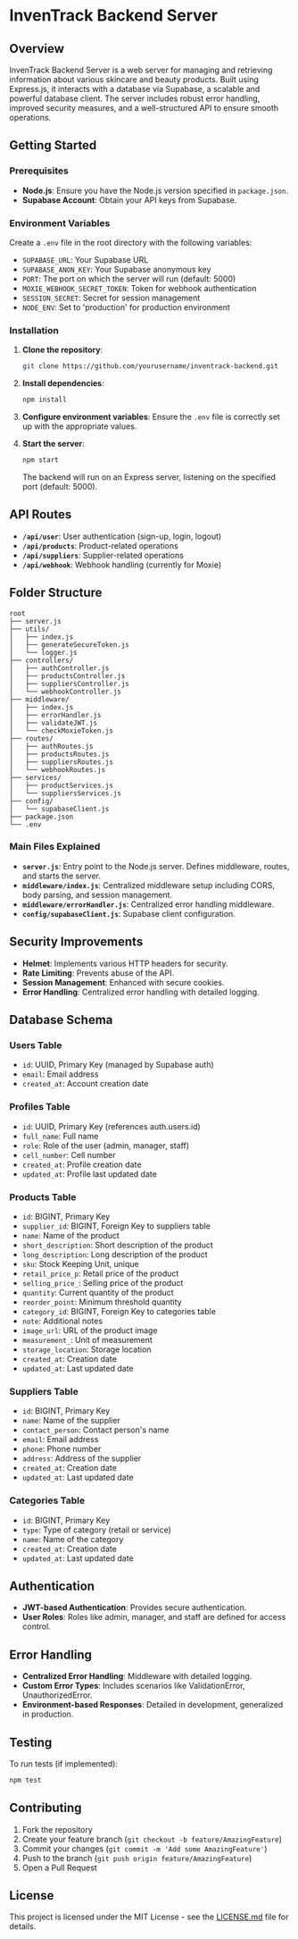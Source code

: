 # InvenTrack Backend Server

## Overview

InvenTrack Backend Server is a web server for managing and retrieving information about various skincare and beauty products. Built using Express.js, it interacts with a database via Supabase, a scalable and powerful database client. The server includes robust error handling, improved security measures, and a well-structured API to ensure smooth operations.

## Getting Started

### Prerequisites

- **Node.js**: Ensure you have the Node.js version specified in `package.json`.
- **Supabase Account**: Obtain your API keys from Supabase.

### Environment Variables

Create a `.env` file in the root directory with the following variables:

- `SUPABASE_URL`: Your Supabase URL
- `SUPABASE_ANON_KEY`: Your Supabase anonymous key
- `PORT`: The port on which the server will run (default: 5000)
- `MOXIE_WEBHOOK_SECRET_TOKEN`: Token for webhook authentication
- `SESSION_SECRET`: Secret for session management
- `NODE_ENV`: Set to 'production' for production environment

### Installation

1. **Clone the repository**:

   ```bash
   git clone https://github.com/yourusername/inventrack-backend.git
   ```

2. **Install dependencies**:

   ```bash
   npm install
   ```

3. **Configure environment variables**:
   Ensure the `.env` file is correctly set up with the appropriate values.

4. **Start the server**:
   ```bash
   npm start
   ```
   The backend will run on an Express server, listening on the specified port (default: 5000).

## API Routes

- **`/api/user`**: User authentication (sign-up, login, logout)
- **`/api/products`**: Product-related operations
- **`/api/suppliers`**: Supplier-related operations
- **`/api/webhook`**: Webhook handling (currently for Moxie)

## Folder Structure

```plaintext
root
├── server.js
├── utils/
│   ├── index.js
│   ├── generateSecureToken.js
│   └── logger.js
├── controllers/
│   ├── authController.js
│   ├── productsController.js
│   ├── suppliersController.js
│   └── webhookController.js
├── middleware/
│   ├── index.js
│   ├── errorHandler.js
│   ├── validateJWT.js
│   └── checkMoxieToken.js
├── routes/
│   ├── authRoutes.js
│   ├── productsRoutes.js
│   ├── suppliersRoutes.js
│   └── webhookRoutes.js
├── services/
│   ├── productServices.js
│   └── suppliersServices.js
├── config/
│   └── supabaseClient.js
├── package.json
└── .env
```

### Main Files Explained

- **`server.js`**: Entry point to the Node.js server. Defines middleware, routes, and starts the server.
- **`middleware/index.js`**: Centralized middleware setup including CORS, body parsing, and session management.
- **`middleware/errorHandler.js`**: Centralized error handling middleware.
- **`config/supabaseClient.js`**: Supabase client configuration.

## Security Improvements

- **Helmet**: Implements various HTTP headers for security.
- **Rate Limiting**: Prevents abuse of the API.
- **Session Management**: Enhanced with secure cookies.
- **Error Handling**: Centralized error handling with detailed logging.

## Database Schema

### Users Table

- `id`: UUID, Primary Key (managed by Supabase auth)
- `email`: Email address
- `created_at`: Account creation date

### Profiles Table

- `id`: UUID, Primary Key (references auth.users.id)
- `full_name`: Full name
- `role`: Role of the user (admin, manager, staff)
- `cell_number`: Cell number
- `created_at`: Profile creation date
- `updated_at`: Profile last updated date

### Products Table

- `id`: BIGINT, Primary Key
- `supplier_id`: BIGINT, Foreign Key to suppliers table
- `name`: Name of the product
- `short_description`: Short description of the product
- `long_description`: Long description of the product
- `sku`: Stock Keeping Unit, unique
- `retail_price_p`: Retail price of the product
- `selling_price_`: Selling price of the product
- `quantity`: Current quantity of the product
- `reorder_point`: Minimum threshold quantity
- `category_id`: BIGINT, Foreign Key to categories table
- `note`: Additional notes
- `image_url`: URL of the product image
- `measurement_`: Unit of measurement
- `storage_location`: Storage location
- `created_at`: Creation date
- `updated_at`: Last updated date

### Suppliers Table

- `id`: BIGINT, Primary Key
- `name`: Name of the supplier
- `contact_person`: Contact person's name
- `email`: Email address
- `phone`: Phone number
- `address`: Address of the supplier
- `created_at`: Creation date
- `updated_at`: Last updated date

### Categories Table

- `id`: BIGINT, Primary Key
- `type`: Type of category (retail or service)
- `name`: Name of the category
- `created_at`: Creation date
- `updated_at`: Last updated date

## Authentication

- **JWT-based Authentication**: Provides secure authentication.
- **User Roles**: Roles like admin, manager, and staff are defined for access control.

## Error Handling

- **Centralized Error Handling**: Middleware with detailed logging.
- **Custom Error Types**: Includes scenarios like ValidationError, UnauthorizedError.
- **Environment-based Responses**: Detailed in development, generalized in production.

## Testing

To run tests (if implemented):

```bash
npm test
```

## Contributing

1. Fork the repository
2. Create your feature branch (`git checkout -b feature/AmazingFeature`)
3. Commit your changes (`git commit -m 'Add some AmazingFeature'`)
4. Push to the branch (`git push origin feature/AmazingFeature`)
5. Open a Pull Request

## License

This project is licensed under the MIT License - see the [LICENSE.md](LICENSE.md) file for details.
